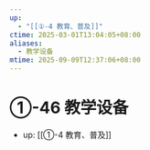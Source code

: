 ```yaml
---
up:
  - "[[①-4 教育、普及]]"
ctime: 2025-03-01T13:04:05+08:00
aliases:
  - 教学设备
mtime: 2025-09-09T12:37:06+08:00
---
```


# ①-46 教学设备

- up: [[①-4 教育、普及]]
